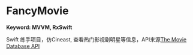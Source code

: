 # FancyMovie

**Keyword: MVVM, RxSwift**

Swift 练手项目，仿Cineast, 查看热门影视剧明星等信息，API来源[The Movie Database API](https://developers.themoviedb.org/3/authentication)

